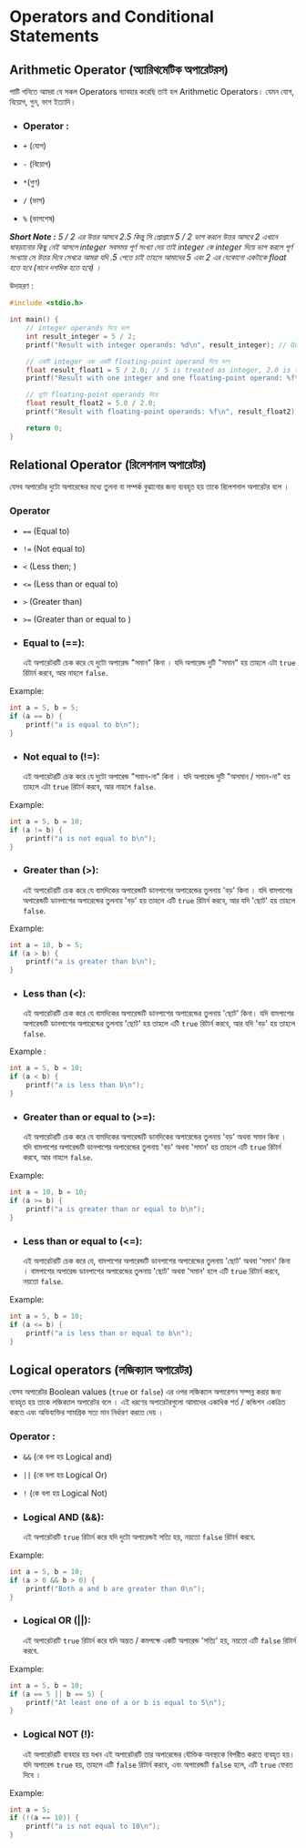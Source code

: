 # Operators and Conditional Statements

## Arithmetic Operator (অ্যারিথমেটিক অপারেটরস)

পাটি গনিতে আমরা যে সকল Operators ব্যাবহার করেছি তাই হল Arithmetic Operators। যেমন যোগ, বিয়োগ, গুন, ভাগ ইত্যাদি।

- ### Operator :

- `+` (যোগ)

- `-` (বিয়োগ)

- `*`(গুণ)

- `/` (ভাগ)

- `%` (ভাগশেষ)

<i><b>Short Note :</b> 5 / 2 এর উত্তর আসবে 2.5 কিন্তু সি প্রোগ্রামে 5 / 2 ভাগ করলে উত্তর আসবে 2 এখানে ঘাবড়ানোর কিছু নেই আসলে integer সবসময় পূর্ণ সংখ্যা দেয় তাই integer কে integer দিয়ে ভাগ করলে পূর্ণ সংখ্যায় সে উত্তর দিবে সেখত্রে আমরা যদি .5 পেতে চাই তাহলে আমাদের 5 এবং 2 এর যেকোনো একটাকে float হতে হবে (মানে দশমিক হতে হবে) । </i>

উদাহরণ :

```c
#include <stdio.h>

int main() {
    // integer operands দিয়ে ভাগ
    int result_integer = 5 / 2;
    printf("Result with integer operands: %d\n", result_integer); // Output: 2

    // একটি integer এবং একটি floating-point operand দিয়ে ভাগ
    float result_float1 = 5 / 2.0; // 5 is treated as integer, 2.0 is treated as floating-point
    printf("Result with one integer and one floating-point operand: %f\n", result_float1); // Output: 2.500000

    // দুটো floating-point operands দিয়ে
    float result_float2 = 5.0 / 2.0;
    printf("Result with floating-point operands: %f\n", result_float2); // Output: 2.500000

    return 0;
}
```

## Relational Operator (রিলেশনাল অপারেটর)

যেসব অপারেটর দুটো অপারেন্ডের মধ্যে তুলনা বা সম্পর্ক বুঝানোর জন্য ব্যবহৃত হয় তাকে রিলেশনাল অপারেটর বলে ।

### Operator

- `==` (Equal to)

- `!=` (Not equal to)

- `<` (Less then; )

- `<=` (Less than or equal to)

- `>` (Greater than)

- `>=` (Greater than or equal to )

- ### Equal to (==):
  এই অপারেটরটি চেক করে যে দুটো অপারেন্ড "সমান" কিনা । যদি অপারেন্ড দুটি "সমান" হয় তাহলে এটা `true` রিটার্ন করবে, আর নাহলে `false`.

Example:

```c
int a = 5, b = 5;
if (a == b) {
    printf("a is equal to b\n");
}
```

- ### Not equal to (!=):
  এই অপারেটরটি চেক করে যে দুটো অপারেন্ড "সমান-না" কিনা । যদি অপারেন্ড দুটি "অসমান / সমান-না" হয় তাহলে এটা `true` রিটার্ন করবে, আর নাহলে `false`.

Example:

```c
int a = 5, b = 10;
if (a != b) {
    printf("a is not equal to b\n");
}
```

- ### Greater than (>):
  এই অপারেটরটি চেক করে যে বামদিকের অপারেন্ডটি ডানপাশের অপারেন্ডের তুলনায় 'বড়' কিনা । যদি বামপাশের অপারেন্ডটি ডানপাশের অপারেন্ডের তুলনায় 'বড়' হয় তাহলে এটি `true` রিটার্ন করবে, আর যদি 'ছোট' হয় তাহলে `false`.

Example:

```c
int a = 10, b = 5;
if (a > b) {
    printf("a is greater than b\n");
}

```

- ### Less than (<):
  এই অপারেটরটি চেক করে যে বামদিকের অপারেন্ডটি ডানপাশের অপারেন্ডের তুলনায় 'ছোট' কিনা। যদি বামপাশের অপারেন্ডটি ডানপাশের অপারেন্ডের তুলনায় 'ছোট' হয় তাহলে এটি `true` রিটার্ন করবে, আর যদি 'বড়' হয় তাহলে `false`.

Example :

```c
int a = 5, b = 10;
if (a < b) {
    printf("a is less than b\n");
}
```

- ### Greater than or equal to (>=):
  এই অপারেটরটি চেক করে যে বামদিকের অপারেন্ডটি ডানদিকের অপারেন্ডের তুলনায় 'বড়' অথবা সমান কিনা । যদি বামপাশের অপারেন্ডটি ডানপাশের অপারেন্ডের তুলনায় 'বড়' অথবা 'সমান' হয় তাহলে এটি `true` রিটার্ন করবে, আর নাহলে `false`.

Example:

```c
int a = 10, b = 10;
if (a >= b) {
    printf("a is greater than or equal to b\n");
}
```

- ### Less than or equal to (<=):
  এই অপারেটরটি চেক করে যে, বামপাশের অপারেন্ডটি ডানপাশের অপারেন্ডের তুলনায় 'ছোট' অথবা 'সমান' কিনা । বামপাশের অপারেন্ড ডানপাশের অপারেন্ডের তুলনায় 'ছোট' অথবা 'সমান' হলে এটি `true` রিটার্ন করবে, নয়তো `false`.

Example:

```c
int a = 5, b = 10;
if (a <= b) {
    printf("a is less than or equal to b\n");
}
```

## Logical operators (লজিক্যাল অপারেটর)

যেসব অপারেটর Boolean values (`true` or `false`) এর ওপর লজিক্যাল অপারেশন সম্পন্ন করার জন্য ব্যবহৃত হয় তাকে লজিক্যাল অপারেটর বলে । এই ধরণের অপারেটরগুলো আমাদের একাধিক শর্ত / কন্ডিশন একত্রিত করতে এবং অভিব্যক্তির সামগ্রিক সত্য মান নির্ধারণ করতে দেয় ।

### Operator :

- `&&` (কে বলা হয় Logical and)
- `||` (কে বলা হয় Logical Or)
- `!` (কে বলা হয় Logical Not)

- ### Logical AND (&&):
  এই অপারেটরটি `true` রিটার্ন করে যদি দুটো অপারেন্ডই সত্যি হয়, নয়তো `false` রিটার্ন করবে.

Example:

```c
int a = 5, b = 10;
if (a > 0 && b > 0) {
    printf("Both a and b are greater than 0\n");
}
```

- ### Logical OR (||):
  এই অপারেটরটি `true` রিটার্ন করে যদি অন্তত / কমপক্ষে একটি অপারেন্ড 'সত্যি' হয়, নয়তো এটি `false` রিটার্ন করবে.

Example:

```c
int a = 5, b = 10;
if (a == 5 || b == 5) {
    printf("At least one of a or b is equal to 5\n");
}
```

- ### Logical NOT (!):
  এই অপারেটরটি ব্যবহার হয় যখন এই অপারেটরটি তার অপারেন্ডের যৌক্তিক অবস্থাকে বিপরীত করতে ব্যবহৃত হয়। যদি অপারেন্ড `true` হয়, তাহলে এটি `false` রিটার্ন করবে, এবং অপারেন্ডটি `false` হলে, এটি `true` ফেরত দিবে ।

Example:

```c
int a = 5;
if (!(a == 10)) {
    printf("a is not equal to 10\n");
}
```
